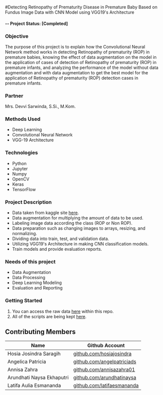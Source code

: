 #Detecting Retinopathy of Prematurity Disease in Premature Baby Based on Fundus Image Data with CNN Model using VGG19's Architecture

#### -- Project Status: [Completed]

### Objective
The purpose of this project is to explain how the Convolutional Neural Network method works in detecting Retinopathy of prematurity (ROP) in premature babies, knowing the effect of data augmentation on the model in the application of cases of detection of Retinopathy of prematurity (ROP) in premature infants, and analyzing the performance of the model without data augmentation and with data augmentation to get the best model for the application of Retinopathy of prematurity (ROP) detection cases in premature infants. 

### Partner
Mrs. Devvi Sarwinda, S.Si., M.Kom.

### Methods Used
* Deep Learning
* Convolutional Neural Network
* VGG-19 Architecture

### Technologies
* Python
* Jupyter
* Numpy
* OpenCV
* Keras
* TensorFlow

### Project Description
* Data taken from kaggle site [here](https://www.kaggle.com/code/solennollivier/rop-2classclassification/data?select=NewROPDataset_Sample_justtotry).
* Data augmentation for multiplying the amount of data to be used.
* Labeling image data according the class (ROP or Non ROP).
* Data preparation such as changing images to arrays, resizing, and normalizing.
* Dividing data into train, test, and validation data.
* Utilizing VGG19's Architecture in making CNN classification models.
* Train models and provide evaluation reports.

### Needs of this project
- Data Augmentation
- Data Processing
- Deep Learning Modeling
- Evaluation and Reporting

### Getting Started
1. You can access the raw data [here](https://github.com/angelpatriciads/retinopathy-classification-cnn/blob/main/retinopathy_classification_cnn_dataset) within this repo.
2. All of the scripts are being kept [here](https://github.com/angelpatriciads/retinopathy-classification-cnn/blob/main/retinopathy_classification_cnn.ipynb).


## Contributing Members
|Name     |  Github Account   | 
|---------|-----------------|
|Hosia Josindra Saragih |    [github.com/hosiajosindra](https://github.com/hosiajosindra)    |
|Angelica Patricia | [github.com/angelpatriciads](https://github.com/angelpatriciads)    |
|Annisa Zahra | [github.com/annisazahra01](https://github.com/annisazahra01)    |
|Arundhati Naysa Ekhaputri |    [github.com/arundhatinaysa](https://github.com/arundhatinaysa)    |
|Latifa Aulia Esmananda |    [github.com/latifaesmananda](https://github.com/latifaesmananda)    |
